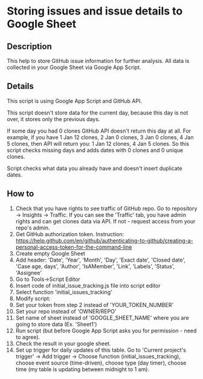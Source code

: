 # Storing issues and issue details to Google Sheet

## Description
This help to store GitHub issue information for further analysis. All data is collected in your Google Sheet via Google App Script.

## Details

This script is using Google App Script and GitHub API.

This script doesn't store data for the current day, because this day is not over, it stores only the previous days. 

If some day you had 0 clones GitHub API doesn't return this day at all. For example, if you have 1 Jan 12 clones, 2 Jan 0 clones, 3 Jan 0 clones, 4 Jan 5 clones, then API will return you: 1 Jan 12 clones, 4 Jan 5 clones. So this script checks missing days and adds dates with 0 clones and 0 unique clones.

Script checks what data you already have and doesn't insert duplicate dates.


## How to
1. Check that you have rights to see traffic of GitHub repo. Go to repository -> Insights -> Traffic. 
If you can see the 'Traffic' tab, you have admin rights and can get clones data via API. If not - request access from your repo's admin.
1. Get GitHub authorization token. Instruction: https://help.github.com/en/github/authenticating-to-github/creating-a-personal-access-token-for-the-command-line
1. Create empty Google Sheet
1. Add header: 'Date', 'Year', 'Month', 'Day', 'Exact date', 'Closed date', 'Case age, days', 'Author',	'IsAMember', 'Link', 'Labels', 'Status', 'Assignee'
1. Go to Tools->Script Editor
1. Insert code of initial_issue_tracking.js file into script editor 
1. Select function 'initial_issues_tracking'
1. Modify script:
 1. Set your token from step 2 instead of 'YOUR_TOKEN_NUMBER'
 1. Set your repo instead of 'OWNER/REPO'
 1. Set name of sheet instead of 'GOOGLE_SHEET_NAME' where you are going to store data (Ex. 'Sheet1')
1. Run script (but before Google App Script asks you for permission - need to agree). 
1. Check the result in your google sheet.
1. Set up trigger for daily updates of this table. Go to 'Current project's trigger' -> Add trigger -> Choose function (initial_issues_tracking), choose event source (time-driven), choose type (day timer), choose time (my table is updating between midnight to 1 am).